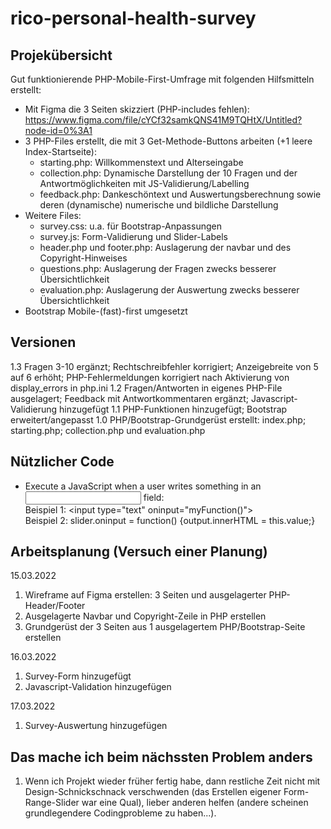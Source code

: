 # rico-personal-health-survey

## Projekübersicht

Gut funktionierende PHP-Mobile-First-Umfrage mit folgenden Hilfsmitteln erstellt:
* Mit Figma die 3 Seiten skizziert (PHP-includes fehlen):<br>
https://www.figma.com/file/cYCf32samkQNS41M9TQHtX/Untitled?node-id=0%3A1
* 3 PHP-Files erstellt, die mit 3 Get-Methode-Buttons arbeiten (+1 leere Index-Startseite):<br>
  * starting.php: Willkommenstext und Alterseingabe
  * collection.php: Dynamische Darstellung der 10 Fragen und der Antwortmöglichkeiten mit JS-Validierung/Labelling
  * feedback.php: Dankeschöntext und Auswertungsberechnung sowie deren (dynamische) numerische und bildliche Darstellung
* Weitere Files:
  * survey.css: u.a. für Bootstrap-Anpassungen
  * survey.js: Form-Validierung und Slider-Labels
  * header.php und footer.php: Auslagerung der navbar und des Copyright-Hinweises
  * questions.php: Auslagerung der Fragen zwecks besserer Übersichtlichkeit
  * evaluation.php: Auslagerung der Auswertung zwecks besserer Übersichtlichkeit
* Bootstrap Mobile-(fast)-first umgesetzt

## Versionen

1.3 Fragen 3-10 ergänzt; Rechtschreibfehler korrigiert; Anzeigebreite von 5 auf 6 erhöht; PHP-Fehlermeldungen korrigiert 
nach Aktivierung von display_errors in php.ini
1.2 Fragen/Antworten in eigenes PHP-File ausgelagert; Feedback mit Antwortkommentaren ergänzt; Javascript-Validierung hinzugefügt
1.1 PHP-Funktionen hinzugefügt; Bootstrap erweitert/angepasst
1.0 PHP/Bootstrap-Grundgerüst erstellt: index.php; starting.php; collection.php und evaluation.php

## Nützlicher Code

* Execute a JavaScript when a user writes something in an <input> field:<br>
Beispiel 1: \<input type="text" oninput="myFunction()"\><br>
Beispiel 2: slider.oninput = function() {output.innerHTML = this.value;}


## Arbeitsplanung (Versuch einer Planung)

15.03.2022
1. Wireframe auf Figma erstellen: 3 Seiten und ausgelagerter PHP-Header/Footer
2. Ausgelagerte Navbar und Copyright-Zeile in PHP erstellen
3. Grundgerüst der 3 Seiten aus 1 ausgelagertem PHP/Bootstrap-Seite erstellen

16.03.2022
1. Survey-Form hinzugefügt
2. Javascript-Validation hinzugefügen

17.03.2022
1. Survey-Auswertung hinzugefügen

## Das mache ich beim nächssten Problem anders
1. Wenn ich Projekt wieder früher fertig habe, dann restliche Zeit nicht mit Design-Schnickschnack verschwenden (das Erstellen eigener Form-Range-Slider
war eine Qual), lieber anderen helfen (andere scheinen grundlegendere Codingprobleme zu haben...).

